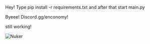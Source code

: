 Hey! Type pip install -r requirements.txt and after that start main.py

Byeee! Discord.gg/enconomy!

still working!

![Nuker](https://user-images.githubusercontent.com/81118920/203185531-bbb9f481-0bc2-4178-8843-a05861e7f9c9.png)
